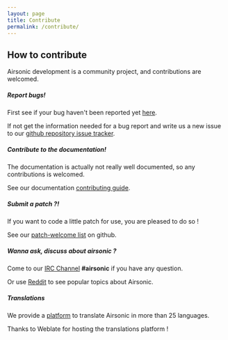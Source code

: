 ```yaml
---
layout: page
title: Contribute
permalink: /contribute/
---
```

## How to contribute

Airsonic development is a community project, and contributions are welcomed.

##### Report bugs!

First see if your bug haven't been reported yet [here](https://github.com/airsonic/airsonic/issues).

If not get the information needed for a bug report and write us a new issue to our [github repository issue tracker](https://github.com/airsonic/airsonic/issues/new).

##### Contribute to the documentation!

The documentation is actually not really well documented, so any contributions is welcomed.

See our documentation [contributing guide](https://github.com/airsonic/documentation/blob/stable/contribue.md).

##### Submit a patch ?!

If you want to code a little patch for use, you are pleased to do so !

See our [patch-welcome list](https://github.com/airsonic/airsonic/issues?q=is%3Aissue+is%3Aopen+label%3Apatches-welcome) on github.

##### Wanna ask, discuss about airsonic ?

Come to our [IRC Channel](http://webchat.freenode.net?channels=%23airsonic) **#airsonic** if you have any question.

Or use [Reddit](https://www.reddit.com/r/airsonic) to see popular topics about Airsonic.

##### Translations

We provide a [platform](https://hosted.weblate.org/projects/airsonic/develop/) to translate Airsonic in more than 25 languages.

Thanks to Weblate for hosting the translations platform !
